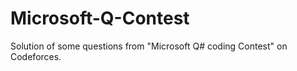 # Microsoft-Q-Contest
 Solution of some questions from "Microsoft Q# coding Contest" on Codeforces.
